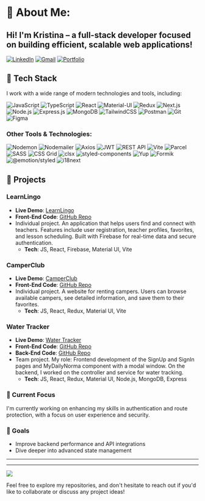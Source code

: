 



# 🚀 About Me:
## Hi! I'm Kristina – a full-stack developer focused on building efficient, scalable web applications!




  [![LinkedIn](https://img.shields.io/badge/LinkedIn-0077B5?logo=linkedin&logoColor=white&style=for-the-badge)](https://www.linkedin.com/in/kristina-lev4enko)
  [![Gmail](https://img.shields.io/badge/Gmail-D14836?logo=gmail&logoColor=white&style=for-the-badge)](kristinalev4enko89@gmail.com)
  [![Portfolio](https://img.shields.io/badge/Portfolio-%2320232a.svg?style=for-the-badge&logo=github&logoColor=%23F7DF1E)](https://krislv4nk.github.io/Portfolio/)





## 🔧 Tech Stack

I work with a wide range of modern technologies and tools, including:

![JavaScript](https://img.shields.io/badge/-JavaScript-F7DF1E?logo=javascript&logoColor=333&style=flat)
![TypeScript](https://img.shields.io/badge/-TypeScript-007ACC?logo=typescript&logoColor=fff&style=flat)
![React](https://img.shields.io/badge/-React-61DAFB?logo=react&logoColor=333&style=flat)
![Material-UI](https://img.shields.io/badge/-Material--UI-0081CB?logo=material-ui&logoColor=fff&style=flat)
![Redux](https://img.shields.io/badge/-Redux-764ABC?logo=redux&logoColor=fff&style=flat)
![Next.js](https://img.shields.io/badge/-Next.js-000000?logo=nextdotjs&logoColor=fff&style=flat)
![Node.js](https://img.shields.io/badge/-Node.js-339933?logo=nodedotjs&logoColor=fff&style=flat)
![Express.js](https://img.shields.io/badge/-Express.js-000000?logo=express&logoColor=fff&style=flat)
![MongoDB](https://img.shields.io/badge/-MongoDB-47A248?logo=mongodb&logoColor=fff&style=flat)
![TailwindCSS](https://img.shields.io/badge/-TailwindCSS-38B2AC?logo=tailwind-css&logoColor=fff&style=flat)
![Postman](https://img.shields.io/badge/-Postman-FF6C37?logo=postman&logoColor=fff&style=flat)
![Git](https://img.shields.io/badge/-Git-F05032?logo=git&logoColor=fff&style=flat)
![Figma](https://img.shields.io/badge/-Figma-F24E1E?logo=figma&logoColor=fff&style=flat)

### Other Tools & Technologies:
![Nodemon](https://img.shields.io/badge/-Nodemon-76D04B?logo=nodemon&logoColor=fff&style=flat)
![Nodemailer](https://img.shields.io/badge/-Nodemailer-52B500?logo=nodemailer&logoColor=fff&style=flat)
![Axios](https://img.shields.io/badge/-Axios-5A29E4?logo=axios&logoColor=fff&style=flat)
![JWT](https://img.shields.io/badge/-JWT-000000?logo=jsonwebtokens&logoColor=fff&style=flat)
![REST API](https://img.shields.io/badge/-REST%20API-25D366?logo=rest&logoColor=fff&style=flat)
![Vite](https://img.shields.io/badge/-Vite-646CFF?logo=vite&logoColor=fff&style=flat)
![Parcel](https://img.shields.io/badge/-Parcel-BC7D1B?logo=parcel&logoColor=fff&style=flat)
![SASS](https://img.shields.io/badge/-SASS-CC6699?logo=sass&logoColor=fff&style=flat)
![CSS Grid](https://img.shields.io/badge/-CSS%20Grid-1572B6?logo=css3&logoColor=fff&style=flat)
![clsx](https://img.shields.io/badge/-clsx-000000?logo=clsx&logoColor=fff&style=flat)
![styled-components](https://img.shields.io/badge/-styled--components-DB7093?logo=styled-components&logoColor=fff&style=flat)
![Yup](https://img.shields.io/badge/-Yup-323330?logo=yup&logoColor=fff&style=flat)
![Formik](https://img.shields.io/badge/-Formik-32CFFC?logo=formik&logoColor=fff&style=flat)
![@emotion/styled](https://img.shields.io/badge/-@emotion/styled-DB7093?logo=emotion&logoColor=fff&style=flat)
![i18next](https://img.shields.io/badge/-i18next-26A69A?logo=i18next&logoColor=fff&style=flat)

## 📂 Projects

### LearnLingo
- **Live Demo**: [LearnLingo](https://krislv4nk.github.io/LearnLingo/)
- **Front-End Code**: [GitHub Repo](https://github.com/Krislv4nk/LearnLingo)
- Individual project. An application that helps users find and connect with teachers. Features include user registration, teacher profiles, favorites, and lesson scheduling. Built with Firebase for real-time data and secure authentication.
  - **Tech**: JS, React, Firebase, Material UI, Vite

### CamperClub
- **Live Demo**: [CamperClub](https://krislv4nk.github.io/CamperClub/)
- **Front-End Code**: [GitHub Repo](https://github.com/Krislv4nk/CamperClub)
- Individual project. A website for renting campers. Users can browse available campers, see detailed information, and save them to their favorites.
  - **Tech**: JS, React, Redux, Material UI, Vite

### Water Tracker
- **Live Demo**: [Water Tracker](https://andriipolishchuk28.github.io/water-tracker-frontend/)
- **Front-End Code**: [GitHub Repo](https://github.com/AndriiPolishchuk28/water-tracker-frontend)
- **Back-End Code**: [GitHub Repo](https://github.com/SerhiiOberemchuk/watertracker-backand-codekartel/)
- Team project. My role: Frontend development of the SignUp and SignIn pages and MyDailyNorma component with a modal window. On the backend, I worked on the controller and service for water tracking.
  - **Tech**: JS, React, Redux, Material UI, Node.js, MongoDB, Express



### 🌱 Current Focus
I'm currently working on enhancing my skills in authentication and route protection, with a focus on user experience and security.

### 🎯 Goals
- Improve backend performance and API integrations
- Dive deeper into advanced state management

---


---
[![](https://visitcount.itsvg.in/api?id=Krislv4nk&icon=0&color=0)](https://visitcount.itsvg.in)

<!-- Proudly created with GPRM ( https://gprm.itsvg.in ) -->

Feel free to explore my repositories, and don't hesitate to reach out if you'd like to collaborate or discuss any project ideas!
